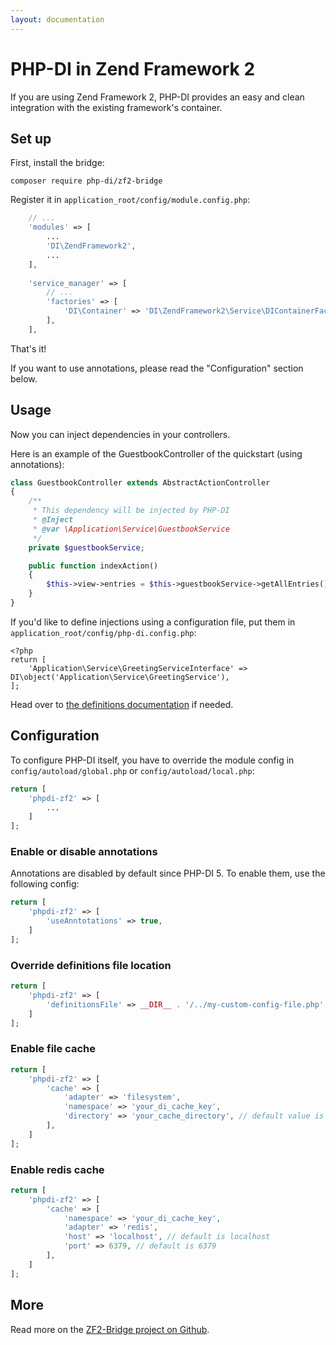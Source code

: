 ```yaml
---
layout: documentation
---
```


# PHP-DI in Zend Framework 2

If you are using Zend Framework 2, PHP-DI provides an easy and clean integration with the existing framework's container.

## Set up

First, install the bridge:

```
composer require php-di/zf2-bridge
```

Register it in `application_root/config/module.config.php`:

```php
    // ...
    'modules' => [
        ...
        'DI\ZendFramework2',
        ...
    ],
    
    'service_manager' => [
        // ...
        'factories' => [
            'DI\Container' => 'DI\ZendFramework2\Service\DIContainerFactory',
        ],
    ],
```

That's it!

If you want to use annotations, please read the "Configuration" section below.

## Usage

Now you can inject dependencies in your controllers.

Here is an example of the GuestbookController of the quickstart (using annotations):

```php
class GuestbookController extends AbstractActionController
{
    /**
     * This dependency will be injected by PHP-DI
     * @Inject
     * @var \Application\Service\GuestbookService
     */
    private $guestbookService;

    public function indexAction()
    {
        $this->view->entries = $this->guestbookService->getAllEntries();
    }
}
```

If you'd like to define injections using a configuration file, put them in `application_root/config/php-di.config.php`:

```
<?php
return [
    'Application\Service\GreetingServiceInterface' => DI\object('Application\Service\GreetingService'),
];
```

Head over to [the definitions documentation](../php-definitions.html) if needed.

## Configuration

To configure PHP-DI itself, you have to override the module config in `config/autoload/global.php` or `config/autoload/local.php`:

```php
return [
    'phpdi-zf2' => [
        ...
    ]
];
```

### Enable or disable annotations

Annotations are disabled by default since PHP-DI 5. To enable them, use the following config:

```php
return [
    'phpdi-zf2' => [
        'useAnntotations' => true,
    ]
];
```

### Override definitions file location

```php
return [
    'phpdi-zf2' => [
        'definitionsFile' => __DIR__ . '/../my-custom-config-file.php',
    ]
];
```

### Enable file cache

```php
return [
    'phpdi-zf2' => [
        'cache' => [
            'adapter' => 'filesystem',
            'namespace' => 'your_di_cache_key',
            'directory' => 'your_cache_directory', // default value is data/php-di/cache
        ],
    ]
];
```

### Enable redis cache

```php
return [
    'phpdi-zf2' => [
        'cache' => [
            'namespace' => 'your_di_cache_key',
            'adapter' => 'redis',
            'host' => 'localhost', // default is localhost
            'port' => 6379, // default is 6379
        ],
    ]
];
```

## More

Read more on the [ZF2-Bridge project on Github](https://github.com/PHP-DI/ZF2-Bridge).

